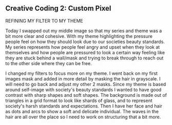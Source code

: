## Creative Coding 2: Custom Pixel

REFINING MY FILTER TO MY THEME

Today I swapped out my middle image so that my series and theme was a bit more clear and cohesive. With my theme highlighting the pressure people feel on how they should look due to our societies beauty standards. My series represents how people feel angry and upset when they look at themselves and how people are pressured to look a certain way feeling like they are stuck behind a wall/mask and trying to break through to reach out to the other side where they can be free.

I changed my filters to focus more on my theme. I went back on my first images mask and added in more detail by masking the hair in grayscale. I will need to go back and adjust my other 2 masks. Since my theme is based around self-image with society's beauty standards I wanted to have good contrast with sharp shapes and soft shapes. The background is made out of triangles in a grid format to look like shards of glass, and to represent society's harsh standards and expectations. Then I have her face and hair as dots and arcs to show a soft and delicate individual. The waves in the hair are all over the place so I need to work on structuring that a bit more. 

